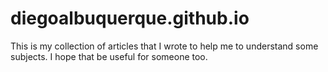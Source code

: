 # diegoalbuquerque.github.io
This is my collection of articles that I wrote to help me to understand some subjects. I hope that be useful for someone too. 
